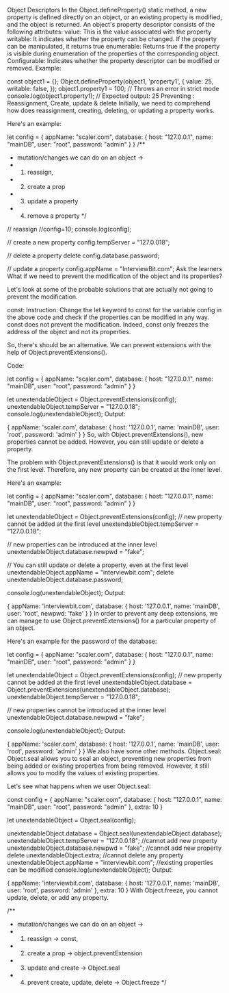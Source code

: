 Object Descriptors
In the Object.defineProperty() static method, a new property is defined directly on an object, or an existing property is modified, and the object is returned.
An object's property descriptor consists of the following attributes:
value: This is the value associated with the property
writable: It indicates whether the property can be changed. If the property can be manipulated, it returns true
enumerable: Returns true if the property is visible during enumeration of the properties of the corresponding object.
Configurable: Indicates whether the property descriptor can be modified or removed.
Example:

const object1 = {};
Object.defineProperty(object1, 'property1', {
  value: 25,
  writable: false,
});
object1.property1 = 100;
// Throws an error in strict mode
console.log(object1.property1);
// Expected output: 25
Preventing : Reassignment, Create, update & delete
Initially, we need to comprehend how does reassignment, creating, deleting, or updating a property works.

Here's an example:

let config = {
    appName: "scaler.com",
    database: {
        host: "127.0.0.1",
        name: "mainDB",
        user: "root",
        password: "admin"
    }
}
/**
 * mutation/changes we can do on an object ->
 * 1. reassign,
 * 2. create a prop
 * 3. update a property
 * 4. remove a property
 */

// reassign
//config=10;
console.log(config);

// create a new property
config.tempServer = "127.0.018";

// delete a property
delete config.database.password;

// update a property
config.appName = "InterviewBit.com";
Ask the learners What if we need to prevent the modification of the object and its properties?

Let's look at some of the probable solutions that are actually not going to prevent the modification.

const: Instruction: Change the let keyword to const for the variable config in the above code and check if the properties can be modified in any way.
const does not prevent the modification.
Indeed, const only freezes the address of the object and not its properties.

So, there's should be an alternative. We can prevent extensions with the help of Object.preventExtensions().

Code:

let config = {
    appName: "scaler.com",
    database: {
        host: "127.0.0.1",
        name: "mainDB",
        user: "root",
        password: "admin"
    }
}

let unextendableObject = Object.preventExtensions(config);
unextendableObject.tempServer = "127.0.0.18";
console.log(unextendableObject);
Output:

{
  appName: 'scaler.com',
  database: {
    host: '127.0.0.1',
    name: 'mainDB',
    user: 'root',
    password: 'admin'
  }
}
So, with Object.preventExtensions(), new properties cannot be added. However, you can still update or delete a property.

The problem with Object.preventExtensions() is that it would work only on the first level. Therefore, any new property can be created at the inner level.

Here's an example:

let config = {
    appName: "scaler.com",
    database: {
        host: "127.0.0.1",
        name: "mainDB",
        user: "root",
        password: "admin"
    }
}

let unextendableObject = Object.preventExtensions(config);
// new property cannot be added at the first level
unextendableObject.tempServer = "127.0.0.18";

// new properties can be introduced at the inner level
unextendableObject.database.newpwd = "fake";

// You can still update or delete a property, even at the first level
unextendableObject.appName = "interviewbit.com";
delete unextendableObject.database.password;

console.log(unextendableObject);
Output:

{
  appName: 'interviewbit.com',
  database: { host: '127.0.0.1', name: 'mainDB', user: 'root', newpwd: 'fake' }
}
In order to prevent any deep extensions, we can manage to use Object.preventExtensions() for a particular property of an object.

Here's an example for the password of the database:

let config = {
    appName: "scaler.com",
    database: {
        host: "127.0.0.1",
        name: "mainDB",
        user: "root",
        password: "admin"
    }
}

let unextendableObject = Object.preventExtensions(config);
// new property cannot be added at the first level
unextendableObject.database = Object.preventExtensions(unextendableObject.database);
unextendableObject.tempServer = "127.0.0.18";

// new properties cannot be introduced at the inner level
unextendableObject.database.newpwd = "fake";

console.log(unextendableObject);
Output:

{
  appName: 'scaler.com',
  database: {
    host: '127.0.0.1',
    name: 'mainDB',
    user: 'root',
    password: 'admin'
  }
}
We also have some other methods. Object.seal: Object.seal allows you to seal an object, preventing new properties from being added or existing properties from being removed. However, it still allows you to modify the values of existing properties.

Let's see what happens when we user Object.seal:

const config = {
    appName: "scaler.com",
    database: {
        host: "127.0.0.1",
        name: "mainDB",
        user: "root",
        password: "admin"
    },
    extra: 10
}

let unextendableObject = Object.seal(config);

unextendableObject.database = Object.seal(unextendableObject.database);
unextendableObject.tempServer = "127.0.0.18"; //cannot add new property
unextendableObject.database.newpwd = "fake"; //cannot add new property
delete unextendableObject.extra; //cannot delete any property
unextendableObject.appName = "interviewbit.com"; //existing properties can be modified
console.log(unextendableObject);
Output:

{
  appName: 'interviewbit.com',
  database: {
    host: '127.0.0.1',
    name: 'mainDB',
    user: 'root',
    password: 'admin'
  },
  extra: 10
}
With Object.freeze, you cannot update, delete, or add any property.

/**
 * mutation/changes we can do on an object ->
 * 1. reassign -> const,
 * 2. create a prop -> object.preventExtension
 * 3. update and create -> Object.seal
 * 4. prevent create, update, delete -> Object.freeze
 */